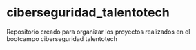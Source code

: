# ciberseguridad_talentotech
Repositorio creado para organizar los proyectos realizados en el bootcampo ciberseguridad talentotech

